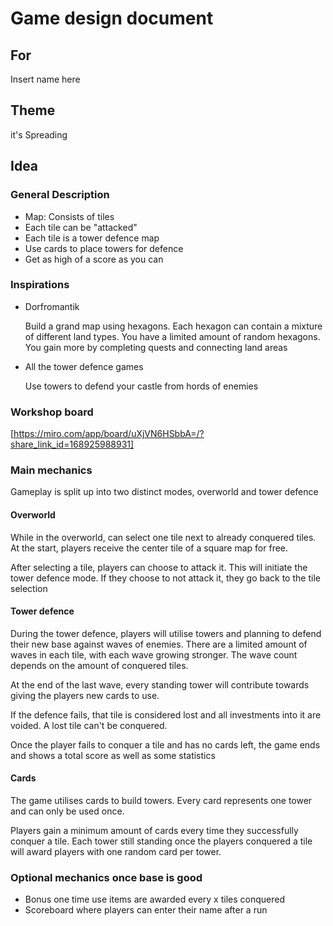 # Game design document

## For

Insert name here

## Theme

it's Spreading

## Idea

### General Description

- Map: Consists of tiles
- Each tile can be "attacked"
- Each tile is a tower defence map
- Use cards to place towers for defence
- Get as high of a score as you can

### Inspirations

- Dorfromantik

  Build a grand map using hexagons. Each hexagon can contain a mixture of different land types.
  You have a limited amount of random hexagons. You gain more by completing quests and connecting land areas
- All the tower defence games

  Use towers to defend your castle from hords of enemies

### Workshop board

[https://miro.com/app/board/uXjVN6HSbbA=/?share_link_id=168925988931]

### Main mechanics

Gameplay is split up into two distinct modes, overworld and tower defence

#### Overworld

While in the overworld, can select one tile next to already conquered tiles. At the start, players receive the center tile of a square map for free.

After selecting a tile, players can choose to attack it. This will initiate the tower defence mode. If they choose to not attack it, they go back to the tile selection

#### Tower defence

During the tower defence, players will utilise towers and planning to defend their new base against waves of enemies. There are a limited amount of waves in each tile, with each wave growing stronger. The wave count depends on the amount of conquered tiles.

At the end of the last wave, every standing tower will contribute towards giving the players new cards to use.

If the defence fails, that tile is considered lost and all investments into it are voided. A lost tile can't be conquered.

Once the player fails to conquer a tile and has no cards left, the game ends and shows a total score as well as some statistics

#### Cards

The game utilises cards to build towers. Every card represents one tower and can only be used once.

Players gain a minimum amount of cards every time they successfully conquer a tile. Each tower still standing once the players conquered a tile will award players with one random card per tower.

### Optional mechanics once base is good

- Bonus one time use items are awarded every x tiles conquered
- Scoreboard where players can enter their name after a run
